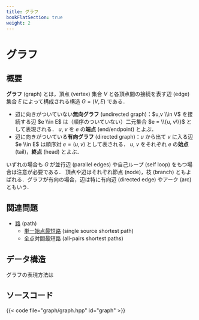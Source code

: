 ```yaml
---
title: グラフ
bookFlatSection: true
weight: 2
---
```


# グラフ
## 概要
**グラフ** (graph) とは，頂点 (vertex) 集合 $V$ と各頂点間の接続を表す辺 (edge) 集合 $E$ によって構成される構造 $G = (V, E)$ である．

* 辺に向きがついていない**無向グラフ** (undirected graph)：$u,v \\in V$ を接続する辺 $e \\in E$ は（順序のついていない）二元集合 $e = \\{u, v\\}$ として表現される．
  $u$, $v$ を $e$ の**端点** (end/endpoint) とよぶ．
* 辺に向きがついている**有向グラフ** (directed graph)：$u$ から出て $v$ に入る辺 $e \\in E$ は順序対 $e = (u, v)$ として表される．
  $u$, $v$ をそれぞれ $e$ の**始点** (tail)，**終点** (head) とよぶ．

いずれの場合も $G$ が並行辺 (parallel edges) や自己ループ (self loop) をもつ場合は注意が必要である．
頂点や辺はそれぞれ節点 (node)，枝 (branch) ともよばれる．グラフが有向の場合，辺は特に有向辺 (directed edge) やアーク (arc) ともいう．

## 関連問題
* [路](path) (path)
  * [単一始点最短路](path/single-source) (single source shortest path)
  * 全点対間最短路 (all-pairs shortest paths)

## データ構造
グラフの表現方法は

## ソースコード
{{< code file="graph/graph.hpp" id="graph" >}}
